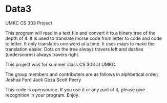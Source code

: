 # Data3
UMKC CS 303 Project

This program will read in a text file and convert it to a binary tree
of the depth of 4. It is used to translate morse code from letter
to code and code to letter. It only translates one word at a time.
It uses maps to make the translation easier. Dots on the tree always
travers left and dashes (underscores) always travers right.

This project was for summer class CS 303 at UMKC.

The group members and contributers are as follows in alphbetical order:
Joshua Ford
Jack Goza
Scott Peery

This code is opensource. If you use it or any part of it, please give
recognition in your program. Enjoy.